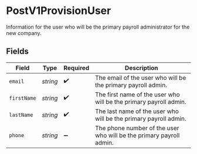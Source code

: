 # PostV1ProvisionUser

Information for the user who will be the primary payroll administrator for the new company.


## Fields

| Field                                                               | Type                                                                | Required                                                            | Description                                                         |
| ------------------------------------------------------------------- | ------------------------------------------------------------------- | ------------------------------------------------------------------- | ------------------------------------------------------------------- |
| `email`                                                             | *string*                                                            | :heavy_check_mark:                                                  | The email of the user who will be the primary payroll admin.        |
| `firstName`                                                         | *string*                                                            | :heavy_check_mark:                                                  | The first name of the user who will be the primary payroll admin.   |
| `lastName`                                                          | *string*                                                            | :heavy_check_mark:                                                  | The last name of the user who will be the primary payroll admin.    |
| `phone`                                                             | *string*                                                            | :heavy_minus_sign:                                                  | The phone number of the user who will be the primary payroll admin. |